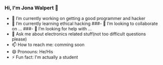 ### Hi, I'm Jona Walpert 👋

- 🔭 I’m currently working on getting a good programmer and hacker
- 🌱 I’m currently learning ethical hacking
###- 👯 I’m looking to collaborate on ...
###- 🤔 I’m looking for help with ...
- 💬 Ask me about electronics related stuff(not too difficult questions please)
- 📫 How to reach me: comming soon
- 😄 Pronouns: He/His
- ⚡ Fun fact: I'm actually a student
